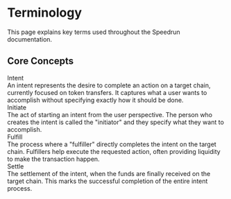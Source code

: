 # Terminology

This page explains key terms used throughout the Speedrun documentation.

## Core Concepts

<div class="terminology-list">
  <div class="term-container">
    <div class="term">Intent</div>
    <div class="definition">
      An intent represents the desire to complete an action on a target chain, currently focused on token transfers. It captures what a user wants to accomplish without specifying exactly how it should be done.
    </div>
  </div>

  <div class="term-container">
    <div class="term">Initiate</div>
    <div class="definition">
      The act of starting an intent from the user perspective. The person who creates the intent is called the "initiator" and they specify what they want to accomplish.
    </div>
  </div>

  <div class="term-container">
    <div class="term">Fulfill</div>
    <div class="definition">
      The process where a "fulfiller" directly completes the intent on the target chain. Fulfillers help execute the requested action, often providing liquidity to make the transaction happen.
    </div>
  </div>

  <div class="term-container">
    <div class="term">Settle</div>
    <div class="definition">
      The settlement of the intent, when the funds are finally received on the target chain. This marks the successful completion of the entire intent process.
    </div>
  </div>
</div>
